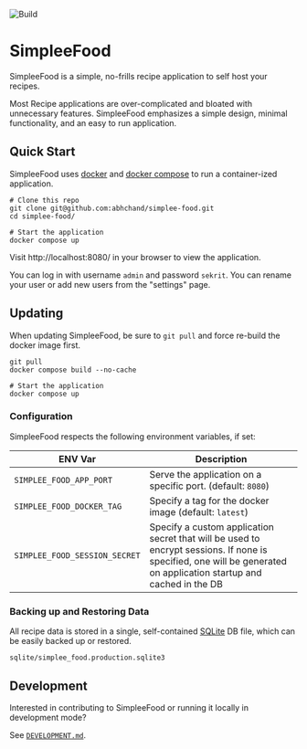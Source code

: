 ![Build](https://github.com/abhchand/simplee-food/actions/workflows/build.yml/badge.svg)

# SimpleeFood

SimpleeFood is a simple, no-frills recipe application to self host your recipes.

Most Recipe applications are over-complicated and bloated with unnecessary features. SimpleeFood emphasizes a simple design, minimal functionality, and an easy to run application.

## Quick Start

SimpleeFood uses [docker](https://www.docker.com/get-started/) and [docker compose](https://docs.docker.com/compose/) to run a container-ized application.

```shell
# Clone this repo
git clone git@github.com:abhchand/simplee-food.git
cd simplee-food/

# Start the application
docker compose up
```

Visit http://localhost:8080/ in your browser to view the application.

You can log in with username `admin` and password `sekrit`. You can rename your user or add new users from the "settings" page.

## Updating

When updating SimpleeFood, be sure to `git pull` and force re-build the docker image first.

```shell
git pull
docker compose build --no-cache

# Start the application
docker compose up
```

### Configuration

SimpleeFood respects the following environment variables, if set:

ENV Var | Description
--- | ---
`SIMPLEE_FOOD_APP_PORT` | Serve the application on a specific port. (default: `8080`)
`SIMPLEE_FOOD_DOCKER_TAG` | Specify a tag for the docker image (default: `latest`)
`SIMPLEE_FOOD_SESSION_SECRET` | Specify a custom application secret that will be used to encrypt sessions. If none is specified, one will be generated on application startup and cached in the DB

### Backing up and Restoring Data

All recipe data is stored in a single, self-contained [SQLite](https://www.sqlite.org/index.html) DB file, which can be easily backed up or restored.

```
sqlite/simplee_food.production.sqlite3
```

## Development

Interested in contributing to SimpleeFood or running it locally in development mode?

See [`DEVELOPMENT.md`](DEVELOPMENT.md).

